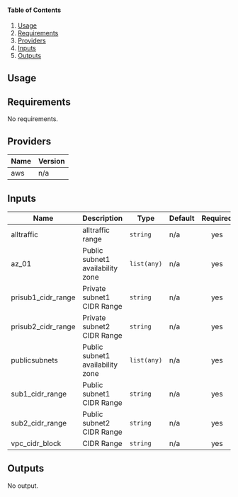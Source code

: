#### Table of Contents

1. [Usage](#usage)
2. [Requirements](#requirements)
3. [Providers](#Providers)
4. [Inputs](#inputs)
5. [Outputs](#outputs)
## Usage

<!-- BEGINNING OF PRE-COMMIT-TERRAFORM DOCS HOOK -->
## Requirements

No requirements.

## Providers

| Name | Version |
|------|---------|
| aws | n/a |

## Inputs

| Name | Description | Type | Default | Required |
|------|-------------|------|---------|:--------:|
| alltraffic | alltraffic range | `string` | n/a | yes |
| az\_01 | Public subnet1 availability zone | `list(any)` | n/a | yes |
| prisub1\_cidr\_range | Private subnet1 CIDR Range | `string` | n/a | yes |
| prisub2\_cidr\_range | Private subnet2 CIDR Range | `string` | n/a | yes |
| publicsubnets | Public subnet1 availability zone | `list(any)` | n/a | yes |
| sub1\_cidr\_range | Public subnet1 CIDR Range | `string` | n/a | yes |
| sub2\_cidr\_range | Public subnet2 CIDR Range | `string` | n/a | yes |
| vpc\_cidr\_block | CIDR Range | `string` | n/a | yes |

## Outputs

No output.

<!-- END OF PRE-COMMIT-TERRAFORM DOCS HOOK -->
